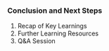 ### **Conclusion and Next Steps**
1. Recap of Key Learnings
2. Further Learning Resources
3. Q&A Session
